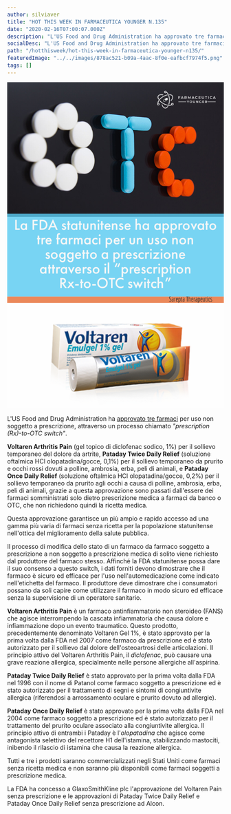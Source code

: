 ```yaml
---
author: silviaver
title: "HOT THIS WEEK IN FARMACEUTICA YOUNGER N.135"
date: "2020-02-16T07:00:07.000Z"
description: "L'US Food and Drug Administration ha approvato tre farmaci per uso non soggetto a prescrizione, attraverso un processo chiamato \"prescription (Rx)-to-OTC switch\".\n\nVoltaren Arthritis Pain (gel topico di diclofenac sodico, 1%) per il sollievo temporaneo del dolore da artrite, Pataday Twice Daily Relief (soluzione oftalmica HCl olopatadina/gocce, 0,1%) per il sollievo temporaneo da prurito e occhi rossi dovuti a polline, ambrosia, erba, peli di animali, e Pataday Once Daily Relief (soluzione oftalmica HCl olopatadina/gocce, 0,2%) per il sollievo temporaneo da prurito agli occhi a causa di polline, ambrosia, erba, peli di animali, grazie a questa approvazione sono passati dall'essere dei farmaci somministrati solo dietro prescrizione medica a farmaci da banco o OTC, che non richiedono quindi la ricetta medica."
socialDesc: "L'US Food and Drug Administration ha approvato tre farmaci per uso non soggetto a prescrizione, attraverso un processo chiamato \"prescription (Rx)-to-OTC switch\".\n\nVoltaren Arthritis Pain (gel topico di diclofenac sodico, 1%) per il sollievo temporaneo del dolore da artrite, Pataday Twice Daily Relief (soluzione oftalmica HCl olopatadina/gocce, 0,1%) per il sollievo temporaneo da prurito e occhi rossi dovuti a polline, ambrosia, erba, peli di animali, e Pataday Once Daily Relief (soluzione oftalmica HCl olopatadina/gocce, 0,2%) per il sollievo temporaneo da prurito agli occhi a causa di polline, ambrosia, erba, peli di animali, grazie a questa approvazione sono passati dall'essere dei farmaci somministrati solo dietro prescrizione medica a farmaci da banco o OTC, che non richiedono quindi la ricetta medica."
path: "/hotthisweek/hot-this-week-in-farmaceutica-younger-n135/"
featuredImage: "../../images/878ac521-b09a-4aac-8f0e-eafbcf7974f5.png"
tags: []
---
```


![null](../../images/878ac521-b09a-4aac-8f0e-eafbcf7974f5.png)

L'US Food and Drug Administration ha [approvato tre farmaci](https://www.fda.gov/news-events/press-announcements/fda-approves-three-drugs-nonprescription-use-through-rx-otc-switch-process) per uso non soggetto a prescrizione, attraverso un processo chiamato _"prescription (Rx)-to-OTC switch"_.

**Voltaren Arthritis Pain** (gel topico di diclofenac sodico, 1%) per il sollievo temporaneo del dolore da artrite, **Pataday Twice Daily Relief** (soluzione oftalmica HCl olopatadina/gocce, 0,1%) per il sollievo temporaneo da prurito e occhi rossi dovuti a polline, ambrosia, erba, peli di animali, e **Pataday Once Daily Relief** (soluzione oftalmica HCl olopatadina/gocce, 0,2%) per il sollievo temporaneo da prurito agli occhi a causa di polline, ambrosia, erba, peli di animali, grazie a questa approvazione sono passati dall'essere dei farmaci somministrati solo dietro prescrizione medica a farmaci da banco o OTC, che non richiedono quindi la ricetta medica.

Questa approvazione garantisce un più ampio e rapido accesso ad una gamma più varia di farmaci senza ricetta per la popolazione statunitense nell'ottica del miglioramento della salute pubblica.

Il processo di modifica dello stato di un farmaco da farmaco soggetto a prescrizione a non soggetto a prescrizione medica di solito viene richiesto dal produttore del farmaco stesso. Affinché la FDA statunitense possa dare il suo consenso a questo switch, i dati forniti devono dimostrare che il farmaco è sicuro ed efficace per l'uso nell'automedicazione come indicato nell'etichetta del farmaco. Il produttore deve dimostrare che i consumatori possano da soli capire come utilizzare il farmaco in modo sicuro ed efficace senza la supervisione di un operatore sanitario.

**Voltaren Arthritis Pain** è un farmaco antinfiammatorio non steroideo (FANS) che agisce interrompendo la cascata infiammatoria che causa dolore e infiammazione dopo un evento traumatico. Questo prodotto, precedentemente denominato Voltaren Gel 1%, è stato approvato per la prima volta dalla FDA nel 2007 come farmaco da prescrizione ed è stato autorizzato per il sollievo dal dolore dell'osteoartrosi delle articolazioni. Il principio attivo del Voltaren Arthritis Pain, il _diclofenac_, può causare una grave reazione allergica, specialmente nelle persone allergiche all'aspirina.

**Pataday Twice Daily Relief** è stato approvato per la prima volta dalla FDA nel 1996 con il nome di Patanol come farmaco soggetto a prescrizione ed è stato autorizzato per il trattamento di segni e sintomi di congiuntivite allergica (riferendosi a arrossamento oculare e prurito dovuto ad allergie).

**Pataday Once Daily Relief** è stato approvato per la prima volta dalla FDA nel 2004 come farmaco soggetto a prescrizione ed è stato autorizzato per il trattamento del prurito oculare associato alla congiuntivite allergica. Il principio attivo di entrambi i Pataday è l'_olopatadina_ che agisce come antagonista selettivo del recettore H1 dell'istamina, stabilizzando mastociti, inibendo il rilascio di istamina che causa la reazione allergica.

Tutti e tre i prodotti saranno commercializzati negli Stati Uniti come farmaci senza ricetta medica e non saranno più disponibili come farmaci soggetti a prescrizione medica.

La FDA ha concesso a GlaxoSmithKline plc l'approvazione del Voltaren Pain senza prescrizione e le approvazioni di Pataday Twice Daily Relief e Pataday Once Daily Relief senza prescrizione ad Alcon.
